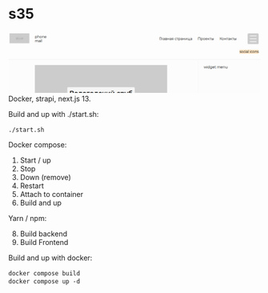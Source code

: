 # s35
![Preview](./preview.png?raw=true "Preview")
Docker, strapi, next.js 13.


Build and up with ./start.sh:
```
./start.sh
```

Docker compose:
1. Start / up
2. Stop
3. Down (remove)
4. Restart
5. Attach to container
6. Build and up

Yarn / npm:

8. Build backend
9. Build Frontend

Build and up with docker:
```
docker compose build
docker compose up -d
```
